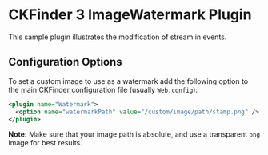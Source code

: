 # CKFinder 3 ImageWatermark Plugin

This sample plugin illustrates the modification of stream in events.

## Configuration Options

To set a custom image to use as a watermark add the following option to the main CKFinder configuration file (usually `Web.config`):

```xml
<plugin name="Watermark">
  <option name="watermarkPath" value="/custom/image/path/stamp.png" />
</plugin>
```

**Note:** Make sure that your image path is absolute, and use a transparent `png` image for best results.
